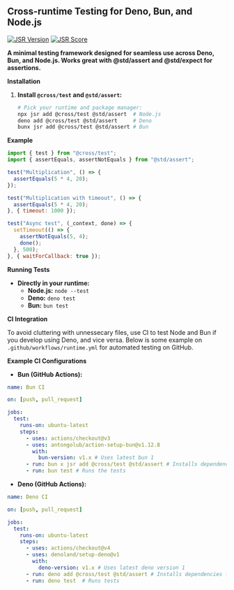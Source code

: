 ## Cross-runtime Testing for Deno, Bun, and Node.js

[![JSR Version](https://jsr.io/badges/@cross/test?v=bust)](https://jsr.io/@cross/test) [![JSR Score](https://jsr.io/badges/@cross/test/score?v=bust)](https://jsr.io/@cross/test/score)

**A minimal testing framework designed for seamless use across Deno, Bun, and Node.js. Works great with @std/assert and @std/expect for assertions.**

**Installation**

1. **Install `@cross/test` and `@std/assert`:**

   ```bash
   # Pick your runtime and package manager:
   npx jsr add @cross/test @std/assert  # Node.js
   deno add @cross/test @std/assert     # Deno
   bunx jsr add @cross/test @std/assert # Bun
   ```

**Example**

```javascript
import { test } from "@cross/test";
import { assertEquals, assertNotEquals } from "@std/assert";

test("Multiplication", () => {
  assertEquals(5 * 4, 20);
});

test("Multiplication with timeout", () => {
  assertEquals(5 * 4, 20);
}, { timeout: 1000 });

test("Async test", (_context, done) => {
  setTimeout(() => {
    assertNotEquals(5, 4);
    done();
  }, 500);
}, { waitForCallback: true });
```

**Running Tests**

- **Directly in your runtime:**
  - **Node.js:** `node --test`
  - **Deno:** `deno test`
  - **Bun:** `bun test`

**CI Integration**

To avoid cluttering with unnessecary files, use CI to test Node and Bun if you develop using Deno, and vice versa. Below is some example on `.github/workflows/runtime.yml` for automated testing on
GitHub.

**Example CI Configurations**

- **Bun (GitHub Actions):**

```yaml
name: Bun CI

on: [push, pull_request]

jobs:
  test:
    runs-on: ubuntu-latest
    steps:
      - uses: actions/checkout@v3
      - uses: antongolub/action-setup-bun@v1.12.8 
        with:
          bun-version: v1.x # Uses latest bun 1
      - run: bun x jsr add @cross/test @std/assert # Installs dependencies
      - run: bun test # Runs the tests
```

- **Deno (GitHub Actions):**

```yaml
name: Deno CI

on: [push, pull_request]

jobs:
  test:
    runs-on: ubuntu-latest
    steps:
      - uses: actions/checkout@v4
      - uses: denoland/setup-deno@v1
        with:
          deno-version: v1.x # Uses latest deno version 1 
      - run: deno add @cross/test @std/assert # Installs dependencies from jsr.io
      - run: deno test  # Runs tests
```
